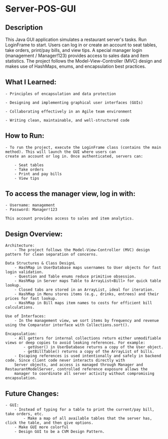 # Server-POS-GUI
## Description
This Java GUI application simulates a restaurant server's tasks. Run LoginFrame to start. Users can log in or create an account to seat tables, take orders, print/pay bills, and view tips. A special manager login (management / Manager!123) provides access to sales data and item statistics. The project follows the Model-View-Controller (MVC) design and makes use of HashMaps, enums, and encapsulation best practices.

## What I Learned: 

    - Principles of encapsulation and data protection
    
    - Designing and implementing graphical user interfaces (GUIs)
    
    - Collaborating effectively in an Agile team environment
    
    - Writing clean, maintainable, and well-structured code

## How to Run:

    - To run the project, execute the LoginFrame class (contains the main method). This will launch the GUI where users can 
    create an account or log in. Once authenticated, servers can:

        - Seat tables
        - Take orders
        - Print and pay bills
        - View tips

## To access the manager view, log in with:

    - Username: management
    - Password: Manager!123
    
    This account provides access to sales and item analytics.

## Design Overview:
    Architecture: 
        - The project follows the Model-View-Controller (MVC) design pattern for clean separation of concerns.

    Data Structures & Class DesignL
        - HashMap in UserDatabase maps usernames to User objects for fast login validation.
        - Question and Table enums reduce primitive obsession.
        - HashMap in Server maps Table to ArrayList<Bill> for quick table lookup.
        - Closed tabs are stored in an ArrayList, ideal for iteration.
        - HashMap in Menu stores items (e.g., drinks, entrees) and their prices for fast lookup.
        - HashMap in Bill maps item names to costs for efficient bill calculations.

    Use of Interfaces:
        - In the management view, we sort items by frequency and revenue using the Comparator interface with Collections.sort().

    Encapsulation:
        - All getters for internal collections return either unmodifiable views or deep copies to avoid leaking references. For example:
            - getUser() in UserDatabase returns a copy of the User object.
            - getBillTable() returns a copy of the ArrayList of bills.
        - Escaping references is used intentionally and safely in backend code. Since client code never interacts directly with 
        Server objects, and access is managed through Manager and RestaurantModelServer, controlled reference exposure allows the 
        manager to coordinate all server activity without compromising encapsulation.

## Future Changes:
    - GUI:
        - Instead of typing for a table to print the current/pay bill, take orders, etc. 
            - Make a map of all available tables that the server has, click the table, and then give options.
        - Make GUI more colorful
        - Design GUI to be a CVM Design Pattern.
        
